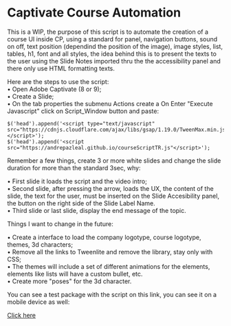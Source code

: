 # Captivate Course Automation

This is a WIP, the purpose of this script is to automate the creation of a course UI inside CP, using a standard for panel, navigation buttons, sound on off, text position (dependind the position of the image), image styles, list, tables, h1, font and all styles, the idea behind this is to present the texts to the user using the Slide Notes imported thru the the accessibility panel and there only use HTML formatting texts. 

Here are the steps to use the script:<br>
• Open Adobe Captivate (8 or 9);<br>
• Create a Slide;<br>
• On the tab properties the submenu Actions create a On Enter "Execute Javascript" click on Script_Window button and paste:

    
    $('head').append('<script type="text/javascript" src="https://cdnjs.cloudflare.com/ajax/libs/gsap/1.19.0/TweenMax.min.js"></script>');
    $('head').append('<script src="https://andrepazleal.github.io/courseScriptTR.js"</script>');


Remember a few things, create 3 or more white slides and change the slide duration for more than the standard 3sec, why:

• First slide it loads the script and the video intro;<br>
• Second slide, after pressing the arrow, loads the UX, the content of the slide, the text for the user, must be inserted on the Slide Accesibility panel, the button on the right side of the Slide Label Name.<br>
• Third slide or last slide, display the end message of the topic.

Things I want to change in the future:

• Create a interface to load the company logotype, course logotype, themes, 3d characters;<br>
• Remove all the links to Tweenlite and remove the library, stay only with CSS;<br>
• The themes will include a set of different animations for the elements, elements like lists will have a custom bullet, etc.<br>
• Create more "poses" for the 3d character.

You can see a test package with the script on this link, you can see it on a mobile device as well:

[Click here](https://andrepazleal.github.io/courses/demo/)
